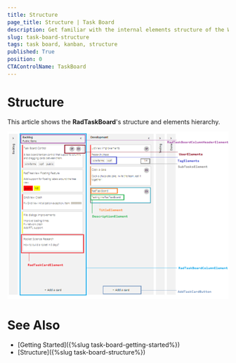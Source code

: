 ```yaml
---
title: Structure
page_title: Structure | Task Board
description: Get familiar with the internal elements structure of the WinForms TaskBoard (Kanban) control.
slug: task-board-structure
tags: task board, kanban, structure
published: True
position: 0 
CTAControlName: TaskBoard
---
```


# Structure

This article shows the **RadTaskBoard**'s structure and elements hierarchy.

![task-board-structure 001](images/task-board-structure001.png)
 
 
# See Also

* [Getting Started]({%slug task-board-getting-started%})
* [Structure]({%slug task-board-structure%})
 
        

